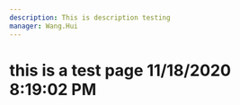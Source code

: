 ```yaml
---
description: This is description testing
manager: Wang.Hui
---
```

# this is a test page 11/18/2020 8:19:02 PM